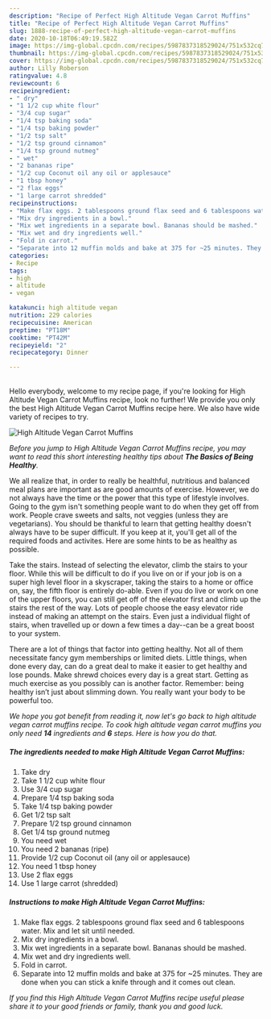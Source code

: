 ```yaml
---
description: "Recipe of Perfect High Altitude Vegan Carrot Muffins"
title: "Recipe of Perfect High Altitude Vegan Carrot Muffins"
slug: 1888-recipe-of-perfect-high-altitude-vegan-carrot-muffins
date: 2020-10-18T06:49:19.582Z
image: https://img-global.cpcdn.com/recipes/5987837318529024/751x532cq70/high-altitude-vegan-carrot-muffins-recipe-main-photo.jpg
thumbnail: https://img-global.cpcdn.com/recipes/5987837318529024/751x532cq70/high-altitude-vegan-carrot-muffins-recipe-main-photo.jpg
cover: https://img-global.cpcdn.com/recipes/5987837318529024/751x532cq70/high-altitude-vegan-carrot-muffins-recipe-main-photo.jpg
author: Lilly Roberson
ratingvalue: 4.8
reviewcount: 6
recipeingredient:
- " dry"
- "1 1/2 cup white flour"
- "3/4 cup sugar"
- "1/4 tsp baking soda"
- "1/4 tsp baking powder"
- "1/2 tsp salt"
- "1/2 tsp ground cinnamon"
- "1/4 tsp ground nutmeg"
- " wet"
- "2 bananas ripe"
- "1/2 cup Coconut oil any oil or applesauce"
- "1 tbsp honey"
- "2 flax eggs"
- "1 large carrot shredded"
recipeinstructions:
- "Make flax eggs. 2 tablespoons ground flax seed and 6 tablespoons water. Mix and let sit until needed."
- "Mix dry ingredients in a bowl."
- "Mix wet ingredients in a separate bowl. Bananas should be mashed."
- "Mix wet and dry ingredients well."
- "Fold in carrot."
- "Separate into 12 muffin molds and bake at 375 for ~25 minutes. They are done when you can stick a knife through and it comes out clean."
categories:
- Recipe
tags:
- high
- altitude
- vegan

katakunci: high altitude vegan 
nutrition: 229 calories
recipecuisine: American
preptime: "PT18M"
cooktime: "PT42M"
recipeyield: "2"
recipecategory: Dinner

---
```

<br>
Hello everybody, welcome to my recipe page, if you're looking for High Altitude Vegan Carrot Muffins recipe, look no further! We provide you only the best High Altitude Vegan Carrot Muffins recipe here. We also have wide variety of recipes to try.
<br>


![High Altitude Vegan Carrot Muffins](https://img-global.cpcdn.com/recipes/5987837318529024/751x532cq70/high-altitude-vegan-carrot-muffins-recipe-main-photo.jpg)

<i>Before you jump to High Altitude Vegan Carrot Muffins recipe, you may want to read this short interesting healthy tips about <strong>The Basics of Being Healthy</strong>.</i>

We all realize that, in order to really be healthful, nutritious and balanced meal plans are important as are good amounts of exercise. However, we do not always have the time or the power that this type of lifestyle involves. Going to the gym isn't something people want to do when they get off from work. People crave sweets and salts, not veggies (unless they are vegetarians). You should be thankful to learn that getting healthy doesn't always have to be super difficult. If you keep at it, you'll get all of the required foods and activites. Here are some hints to be as healthy as possible.

Take the stairs. Instead of selecting the elevator, climb the stairs to your floor. While this will be difficult to do if you live on or if your job is on a super high level floor in a skyscraper, taking the stairs to a home or office on, say, the fifth floor is entirely do-able. Even if you do live or work on one of the upper floors, you can still get off of the elevator first and climb up the stairs the rest of the way. Lots of people choose the easy elevator ride instead of making an attempt on the stairs. Even just a individual flight of stairs, when travelled up or down a few times a day--can be a great boost to your system. 

There are a lot of things that factor into getting healthy. Not all of them necessitate fancy gym memberships or limited diets. Little things, when done every day, can do a great deal to make it easier to get healthy and lose pounds. Make shrewd choices every day is a great start. Getting as much exercise as you possibly can is another factor. Remember: being healthy isn’t just about slimming down. You really want your body to be powerful too. 


<i>We hope you got benefit from reading it, now let's go back to high altitude vegan carrot muffins recipe. To cook high altitude vegan carrot muffins you only need <strong>14</strong> ingredients and <strong>6</strong> steps. Here is how you do that.
</i>

##### The ingredients needed to make High Altitude Vegan Carrot Muffins:

1. Take  dry
1. Take 1 1/2 cup white flour
1. Use 3/4 cup sugar
1. Prepare 1/4 tsp baking soda
1. Take 1/4 tsp baking powder
1. Get 1/2 tsp salt
1. Prepare 1/2 tsp ground cinnamon
1. Get 1/4 tsp ground nutmeg
1. You need  wet
1. You need 2 bananas (ripe)
1. Provide 1/2 cup Coconut oil (any oil or applesauce)
1. You need 1 tbsp honey
1. Use 2 flax eggs
1. Use 1 large carrot (shredded)


##### Instructions to make High Altitude Vegan Carrot Muffins:

1. Make flax eggs. 2 tablespoons ground flax seed and 6 tablespoons water. Mix and let sit until needed.
1. Mix dry ingredients in a bowl.
1. Mix wet ingredients in a separate bowl. Bananas should be mashed.
1. Mix wet and dry ingredients well.
1. Fold in carrot.
1. Separate into 12 muffin molds and bake at 375 for ~25 minutes. They are done when you can stick a knife through and it comes out clean.


<i>If you find this High Altitude Vegan Carrot Muffins recipe useful please share it to your good friends or family, thank you and good luck.</i>
